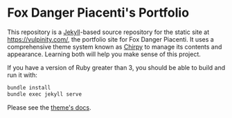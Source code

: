 # Fox Danger Piacenti's Portfolio

This repository is a [Jekyll]-based source repository for the static site at https://vulpinity.com/, the portfolio site for Fox Danger Piacenti. It uses a comprehensive theme system known as [Chirpy][chirpy] to manage its contents and appearance. Learning both will help you make sense of this project.

If you have a version of Ruby greater than 3, you should be able to build and run it with:

```bash
bundle install
bundle exec jekyll serve
```

Please see the [theme's docs](https://github.com/cotes2020/jekyll-theme-chirpy#documentation).

[Jekyll]: https://jekyllrb.com/
[chirpy]: https://github.com/cotes2020/jekyll-theme-chirpy/
